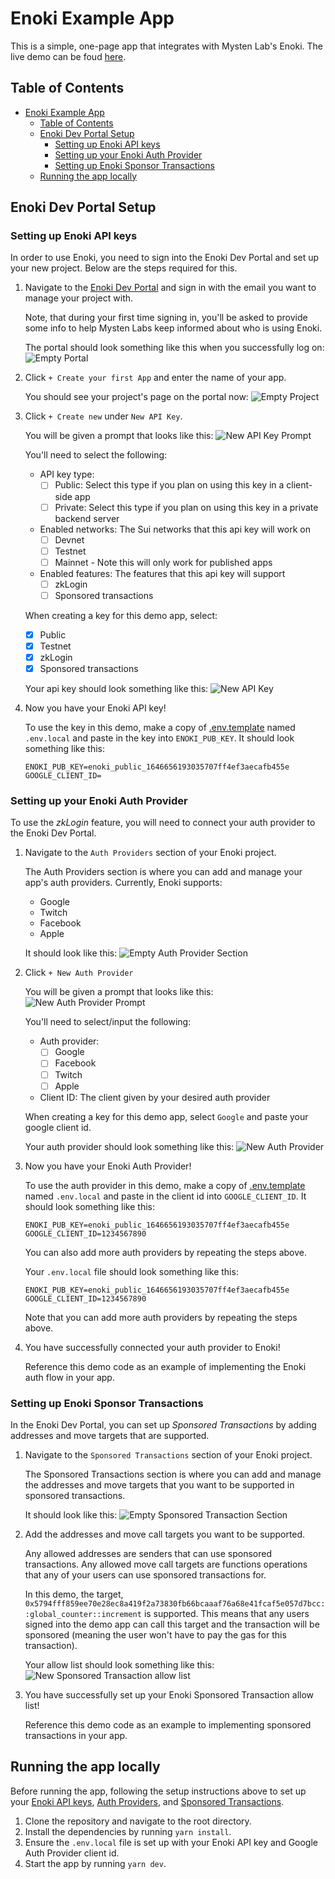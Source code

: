 # Enoki Example App
This is a simple, one-page app that integrates with Mysten Lab's Enoki. The live demo can be foud [here](https://enoki-example-app.vercel.app).

## Table of Contents
- [Enoki Example App](#enoki-example-app)
  - [Table of Contents](#table-of-contents)
  - [Enoki Dev Portal Setup](#enoki-dev-portal-setup)
    - [Setting up Enoki API keys](#setting-up-enoki-api-keys)
    - [Setting up your Enoki Auth Provider](#setting-up-your-enoki-auth-provider)
    - [Setting up Enoki Sponsor Transactions](#setting-up-enoki-sponsor-transactions)
  - [Running the app locally](#running-the-app-locally)

## Enoki Dev Portal Setup
### Setting up Enoki API keys
In order to use Enoki, you need to sign into the Enoki Dev Portal and set up your new project. Below are the steps required for this. 

1. Navigate to the [Enoki Dev Portal](https://portal.enoki.mystenlabs.com) and sign in with the email you want to manage your project with. 

    Note, that during your first time signing in, you'll be asked to provide some info to help Mysten Labs keep informed about who is using Enoki. 

    The portal should look something like this when you successfully log on: 
    ![Empty Portal](images/empty-dev-portal.png)

2. Click `+ Create your first App` and enter the name of your app. 

    You should see your project's page on the portal now:
    ![Empty Project](images/empty-project.png)

3. Click `+ Create new` under `New API Key`. 

    You will be given a prompt that looks like this: 
    ![New API Key Prompt](images/api-key-prompt.png)

    You'll need to select the following: 

    - API key type: 
      - [ ] Public: Select this type if you plan on using this key in a client-side app
      - [ ] Private: Select this type if you plan on using this key in a private backend server

    - Enabled networks: The Sui networks that this api key will work on
      - [ ] Devnet
      - [ ] Testnet
      - [ ] Mainnet - Note this will only work for published apps

    - Enabled features: The features that this api key will support
      - [ ] zkLogin
      - [ ] Sponsored transactions

    When creating a key for this demo app, select: 
    - [x] Public
    - [x] Testnet
    - [x] zkLogin
    - [x] Sponsored transactions

    Your api key should look something like this: 
    ![New API Key](images/new-api-key.png)

4. Now you have your Enoki API key! 
    
    To use the key in this demo, make a copy of [.env.template](./.env.template) named `.env.local` and paste in the key into `ENOKI_PUB_KEY`. It should look something like this: 

    ```
    ENOKI_PUB_KEY=enoki_public_1646656193035707ff4ef3aecafb455e
    GOOGLE_CLIENT_ID=
    ```

### Setting up your Enoki Auth Provider
To use the *zkLogin* feature, you will need to connect your auth provider to the Enoki Dev Portal. 

1. Navigate to the `Auth Providers` section of your Enoki project. 

    The Auth Providers section is where you can add and manage your app's auth providers. Currently, Enoki supports: 

    - Google
    - Twitch
    - Facebook
    - Apple

    It should look like this: 
    ![Empty Auth Provider Section](images/empty-auth-provider-page.png)

2. Click `+ New Auth Provider`

    You will be given a prompt that looks like this: 
    ![New Auth Provider Prompt](images/auth-provider-prompt.png)

    You'll need to select/input the following: 

    - Auth provider: 
      - [ ] Google
      - [ ] Facebook
      - [ ] Twitch
      - [ ] Apple

    - Client ID: The client given by your desired auth provider

    When creating a key for this demo app, select `Google` and paste your google client id.

    Your auth provider should look something like this: 
    ![New Auth Provider](images/new-auth-provider.png)

3. Now you have your Enoki Auth Provider! 

    To use the auth provider in this demo, make a copy of [.env.template](./.env.template) named `.env.local` and paste in the client id into `GOOGLE_CLIENT_ID`. It should look something like this: 

    ```
    ENOKI_PUB_KEY=enoki_public_1646656193035707ff4ef3aecafb455e
    GOOGLE_CLIENT_ID=1234567890
    ```

    You can also add more auth providers by repeating the steps above. 

    Your `.env.local` file should look something like this: 
    ```
    ENOKI_PUB_KEY=enoki_public_1646656193035707ff4ef3aecafb455e
    GOOGLE_CLIENT_ID=1234567890
    ```

    Note that you can add more auth providers by repeating the steps above.

4. You have successfully connected your auth provider to Enoki! 

    Reference this demo code as an example of implementing the Enoki auth flow in your app.

### Setting up Enoki Sponsor Transactions
In the Enoki Dev Portal, you can set up *Sponsored Transactions* by adding addresses and move targets that are supported. 

1. Navigate to the `Sponsored Transactions` section of your Enoki project. 

    The Sponsored Transactions section is where you can add and manage the addresses and move targets that you want to be supported in sponsored transactions. 

    It should look like this: 
    ![Empty Sponsored Transaction Section](images/empty-sponsored-transaction-page.png)

2. Add the addresses and move call targets you want to be supported. 

    Any allowed addresses are senders that can use sponsored transactions. Any allowed move call targets are functions operations that any of your users can use sponsored transactions for. 

    In this demo, the target, `0x5794fff859ee70e28ec8a419f2a73830fb66bcaaaf76a68e41fcaf5e057d7bcc::global_counter::increment` is supported. This means that any users signed into the demo app can call this target and the transaction will be sponsored (meaning the user won't have to pay the gas for this transaction).

    Your allow list should look something like this: 
    ![New Sponsored Transaction allow list](images/new-sponsored-transaction.png)

3. You have successfully set up your Enoki Sponsored Transaction allow list! 

    Reference this demo code as an example to implementing sponsored transactions in your app.


## Running the app locally
Before running the app, following the setup instructions above to set up your [Enoki API keys](#setting-up-enoki-api-keys), [Auth Providers](#setting-up-your-enoki-auth-provider), and [Sponsored Transactions](#setting-up-enoki-sponsor-transactions).

1. Clone the repository and navigate to the root directory.
2. Install the dependencies by running `yarn install`.
3. Ensure the `.env.local` file is set up with your Enoki API key and Google Auth Provider client id.
4. Start the app by running `yarn dev`.